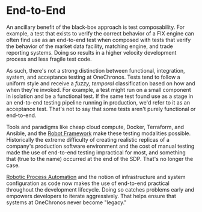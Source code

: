 # End-to-End

An ancillary benefit of the black-box approach is test composability. For example, a test that exists to verify the correct behavior of a FIX engine can often find use as an end-to-end test when composed with tests that verify the behavior of the market data facility, matching engine, and trade reporting systems. Doing so results in a higher velocity development process and less fragile test code.

As such, there's not a strong distinction between functional, integration, system, and acceptance testing at OneChronos. Tests tend to follow a uniform style and receive a *fuzzy, temporal* classification based on how and when they're invoked. For example, a test might run on a small component in isolation and be a functional test. If the same test found use as a stage in an end-to-end testing pipeline running in production, we'd refer to it as an acceptance test. That's not to say that some tests aren't purely functional or end-to-end.

Tools and paradigms like cheap cloud compute, Docker, Terraform, and Ansible, and the [Robot Framework](https://robotframework.org/) make these testing modalities possible. Historically the extreme difficulty of creating realistic replicas of a company's production software environment and the cost of manual testing made the use of end-to-end testing impractical for most, and something that (true to the name) occurred at the end of the SDP. That's no longer the case.

[Robotic Process Automation](https://en.wikipedia.org/wiki/Robotic_process_automation) and the notion of infrastructure and system configuration as code now makes the use of end-to-end practical throughout the development lifecycle. Doing so catches problems early and empowers developers to iterate aggressively. That helps ensure that systems at OneChronos never become "legacy."
